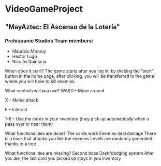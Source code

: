 # VideoGameProject
## "MayAztec: El Ascenso de la Lotería"
### Prehispanic Studios Team members: 
- Mauricio Monroy
- Hector Lugo
- Nicolás Quintana


When does it start?
The game starts after you log in, by clicking the “start” button in the home page, after clicking, you will be transferred to the game where you will have to kill enemies.

What controls will you use?
WASD – Move around


X – Melee attack


F – Interact

1-6 – Use the cards in your inventory (they pick up automatically when u pass over or near them)

What functionalities are done?
The cards work
Enemies deal damage
There is a boss that attacks you like the enemies
Levels are randomly generated thanks to a tree

What functionalities are missing?
Second boss
Dash/dodging system
After you die, the last card you picked up stays in you inventory


